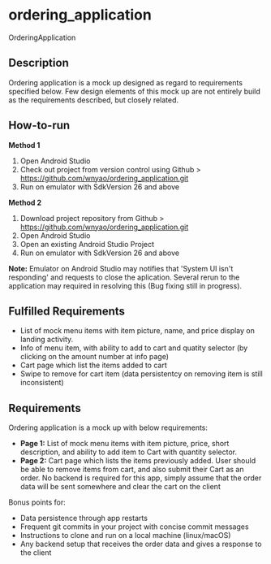 # ordering_application
OrderingApplication

## Description
Ordering application is a mock up designed as regard to requirements specified below. Few design elements of this mock up are not entirely build as the requirements described, but closely related.

## How-to-run

**Method 1**
1. Open Android Studio 
2. Check out project from version control using Github > https://github.com/wnyao/ordering_application.git
3. Run on emulator with SdkVersion 26 and above

**Method 2**
1. Download project repository from Github > https://github.com/wnyao/ordering_application.git
2. Open Android Studio
3. Open an existing Android Studio Project
3. Run on emulator with SdkVersion 26 and above


**Note:** Emulator on Android Studio may notifies that 'System UI isn't responding' and requests to close the aplication. Several rerun to the application may required in resolving this (Bug fixing still in progress).

## Fulfilled Requirements
* List of mock menu items with item picture, name, and price display on landing activity.
* Info of menu item, with ability to add to cart and quatity selector (by clicking on the amount number at info page)
* Cart page which list the items added to cart
* Swipe to remove for cart item (data persistentcy on removing item is still inconsistent)

## Requirements
Ordering application is a mock up with below requirements:
* **Page 1:** List of mock menu items with item picture, price, short description, and ability to add item to Cart with quantity selector.
* **Page 2:** Cart page which lists the items previously added. User should be able to remove items from cart, and also submit their Cart as an order. No backend is required for this app, simply assume that the order data will be sent somewhere and clear the cart on the client

Bonus points for:
* Data persistence through app restarts
* Frequent git commits in your project with concise commit messages
* Instructions to clone and run on a local machine (linux/macOS)
* Any backend setup that receives the order data and gives a response to the client

